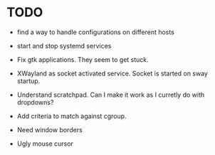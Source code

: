 TODO
====

* find a way to handle configurations on different hosts

* start and stop systemd services

* Fix gtk applications. They seem to get stuck.

* XWayland as socket activated service. Socket is started on sway startup.

* Understand scratchpad. Can I make it work as I curretly do with dropdowns?

* Add criteria to match against cgroup.

* Need window borders

* Ugly mouse cursor
